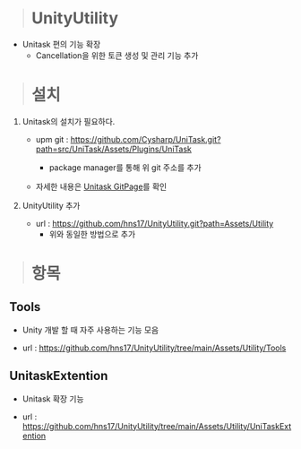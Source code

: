 > # UnityUtility

- Unitask 편의 기능 확장
  - Cancellation을 위한 토큰 생성 및 관리 기능 추가



> # 설치

1. Unitask의 설치가 필요하다.

   - upm git : https://github.com/Cysharp/UniTask.git?path=src/UniTask/Assets/Plugins/UniTask
     - package manager를 통해 위 git 주소를 추가

   - 자세한 내용은 [Unitask GitPage](https://github.com/Cysharp/UniTask)를 확인

2. UnityUtility 추가
   - url : https://github.com/hns17/UnityUtility.git?path=Assets/Utility
     - 위와 동일한 방법으로 추가



> # 항목

## Tools

- Unity 개발 할 때 자주 사용하는 기능 모음

- url : https://github.com/hns17/UnityUtility/tree/main/Assets/Utility/Tools



## UnitaskExtention

- Unitask 확장 기능

- url : https://github.com/hns17/UnityUtility/tree/main/Assets/Utility/UniTaskExtention
